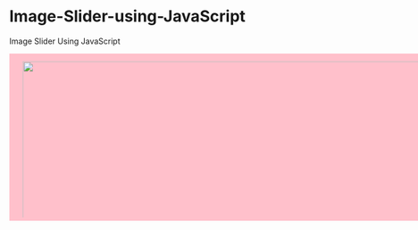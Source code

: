 Image-Slider-using-JavaScript
=============================

Image Slider Using JavaScript


<!DOCTYPE html>

<html>
	<body> 
		<div class="container">
			<div class="image-slider-wrapper">
				<ul id="image_slider">
					<li> <img src="image 1" width ="850px;" height="300px;" /> </li>
                    <li> <img src="image 2" /> </li>
					<li> <img src="image 3" /> </li>
                </ul>
				<div class="pager">
				</div>
			</div>
		</div>
	</body>
</html>

<style type="text/css">
.container{
	width:850px;
	height:300px;
	background: pink;
}
.image-slider-wrapper{
	overflow: hidden;
}
#image_slider{
	position: relative;
	overflow: hidden;
	height: 280px;
}
#image_slider li{
	position:relative;
	 
	float:left;
	  
}
</style>

<script type="text/javascript">
var ul;
var li_items; 
var li_number;
var image_number = 0;
var slider_width = 0;
var image_width;
var current = 0;
function init(){	
	ul = document.getElementById('image_slider');
	li_items = ul.children;
	li_number = li_items.length;
	for (i = 0; i < li_number; i++){
		 	image_width = li_items[i].childNodes[0].clientWidth;
			slider_width += image_width;
			image_number++;
	}
	
	ul.style.width = parseInt(slider_width) + 'px';
	slider(ul);
}

function slider(){		
		animate({
			delay:5,
			duration: 3000,
			delta:function(p){return Math.max(0, -1 + 2 * p)},
			step:function(delta){
					ul.style.left = '-' + parseInt(current * image_width + delta * image_width) + 'px';
				},
			callback:function(){
				current++;
				if(current < li_number-1){
					slider();
				}
				else{
					var left = (li_number - 1) * image_width;					
					setTimeout(function(){goBack(left)},1000); 				
					setTimeout(slider, 3000);
				}
			}
		});
}
function goBack(left_limits){
	current = 0;	
	setInterval(function(){
		if(left_limits >= 0){
			ul.style.left = '-' + parseInt(left_limits) + 'px';
			left_limits -= image_width / 10;
		}	
	}, 5000);
}
function animate(opts){
	var start = new Date;
	var id = setInterval(function(){
		var timePassed = new Date - start;
		var progress = timePassed / opts.duration
		if(progress > 1){
			progress = 1;
		}
		var delta = opts.delta(progress);
		opts.step(delta);
		if (progress == 1){
			clearInterval(id);
			opts.callback();
		}
	}, opts.dalay || 17);
}
window.onload = init;
</script>

